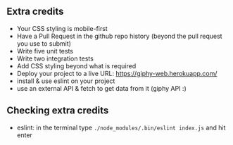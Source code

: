 ## Extra credits
  
- Your CSS styling is mobile-first
- Have a Pull Request in the github repo history (beyond the pull request you use to submit)
- Write five unit tests
- Write two integration tests
- Add CSS styling beyond what is required 
- Deploy your project to a live URL: https://giphy-web.herokuapp.com/
- install & use eslint on your project
- use an external API & fetch to get data from it (giphy API :)


## Checking extra credits

- eslint: in the terminal type ```./node_modules/.bin/eslint index.js``` and hit enter